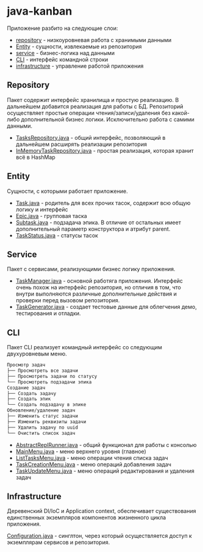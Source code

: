 # java-kanban

Приложение разбито на следующие слои:

+ [repository](src%2Frepository) - низкоуровневая работа с хранимыми данными
+ [Entity](src%2FEntity) - сущности, извлекаемые из репозитория
+ [service](src%2Fservice) - бизнес-логика над данными
+ [CLI](src%2FCLI) - интерфейс командной строки
+ [infrastructure](src%2Finfrastructure) - управление работой приложения

## Repository

Пакет содержит интерфейс хранилища и простую реализацию. В дальнейшем добавится реализация для работы с БД.
Репозиторий осуществляет простые операции чтения/записи/удаления без какой-либо дополнительной бизнес логики.
Исключительно работа с самими данными.

+ [TasksRepository.java](src%2Frepository%2FTasksRepository.java) - общий интерфейс, позволяющий в дальнейшем расширять
реализации репозитория
+ [InMemoryTaskRepository.java](src%2Frepository%2Fimpl%2FInMemoryTaskRepository.java) - простая реализация, которая хранит всё в HashMap

## Entity

Сущности, с которыми работает приложение.

+ [Task.java](src%2FEntity%2FTask%2FTask.java) - родитель для всех прочих тасок, содержит всю общую логику и интерфейс
+ [Epic.java](src%2FEntity%2FTask%2FEpic.java) - групповая таска
+ [Subtask.java](src%2FEntity%2FTask%2FSubtask.java) - подзадача эпика. В отличие от остальных имеет дополнительный параметр конструктора и атрибут parent. 
+ [TaskStatus.java](src%2FEntity%2FTask%2FTaskStatus.java) - статусы тасок

## Service

Пакет с сервисами, реализующими бизнес логику приложения.

+ [TaskManager.java](src%2Fservice%2FTaskManager.java) - основной работяга приложения. Интерфейс очень похож на интерфейс репозитория, но отличия в том,
что внутри выполняются различные дополнительные действия и проверки перед вызовом репозитория.  
+ [TaskGenerator.java](src%2Fservice%2FTaskGenerator.java) - создает тестовые данные для облегчения демо, тестирования и отладки.

## CLI

Пакет CLI реализует командный интерфейс со следующим двухуровневым меню.

```bash
Просмотр задач
├── Просмотреть все задачи
├── Просмотреть задачи по статусу
└── Просмотреть подзадачи эпика
Создание задач
├── Создать задачу
├── Создать эпик
└── Создать подзадачу в эпике
Обновление/удаление задач
├── Изменить статус задачи
├── Изменить реквизиты задачи
├── Удалить задачу по uuid
└── Очистить список задач
```

+ [AbstractReplRunner.java](src%2FCLI%2FAbstractReplRunner.java) - общий функционал для работы с консолью
+ [MainMenu.java](src%2FCLI%2FMainMenu.java) - меню верхнего уровня (главное)
+ [ListTasksMenu.java](src%2FCLI%2FListTasksMenu.java) - меню операции чтения списка задач
+ [TaskCreationMenu.java](src%2FCLI%2FTaskCreationMenu.java) - меню операций добавления задач
+ [TaskUpdateMenu.java](src%2FCLI%2FTaskUpdateMenu.java) - меню операций редактирования и удаления задач

## Infrastructure

Деревенский DI/IoC и Application context, обеспечивает существования единственных экземпляров компонентов
жизненного цикла приложения.

[Configuration.java](src%2Finfrastructure%2FConfiguration.java) - синглтон, через который осуществляется доступ к
экземплярам сервисов и репозитория. 